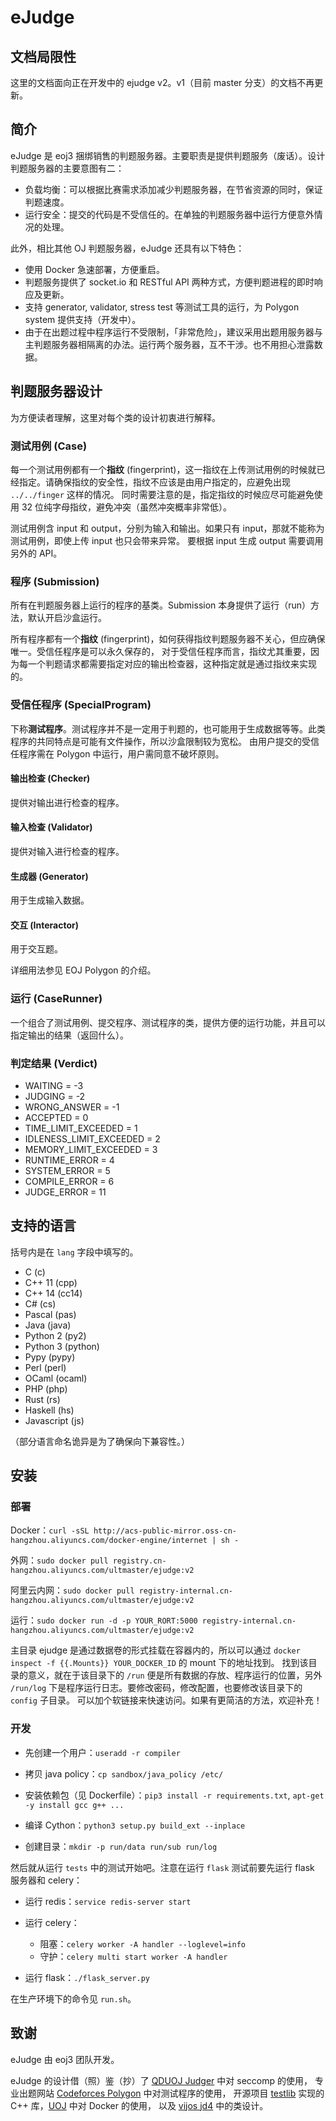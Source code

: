 # eJudge

## 文档局限性

这里的文档面向正在开发中的 ejudge v2。v1（目前 master 分支）的文档不再更新。

## 简介

eJudge 是 eoj3 捆绑销售的判题服务器。主要职责是提供判题服务（废话）。设计判题服务器的主要意图有二：

- 负载均衡：可以根据比赛需求添加减少判题服务器，在节省资源的同时，保证判题速度。
- 运行安全：提交的代码是不受信任的。在单独的判题服务器中运行方便意外情况的处理。

此外，相比其他 OJ 判题服务器，eJudge 还具有以下特色：

- 使用 Docker 急速部署，方便重启。
- 判题服务提供了 socket.io 和 RESTful API 两种方式，方便判题进程的即时响应及更新。
- 支持 generator, validator, stress test 等测试工具的运行，为 Polygon system 提供支持（开发中）。
- 由于在出题过程中程序运行不受限制，「非常危险」，建议采用出题用服务器与主判题服务器相隔离的办法。运行两个服务器，互不干涉。也不用担心泄露数据。

## 判题服务器设计

为方便读者理解，这里对每个类的设计初衷进行解释。

### 测试用例 (Case)

每一个测试用例都有一个**指纹** (fingerprint)，这一指纹在上传测试用例的时候就已经指定。请确保指纹的安全性，指纹不应该是由用户指定的，应避免出现 `../../finger` 这样的情况。
同时需要注意的是，指定指纹的时候应尽可能避免使用 32 位纯字母指纹，避免冲突（虽然冲突概率非常低）。

测试用例含 input 和 output，分别为输入和输出。如果只有 input，那就不能称为测试用例，即使上传 input 也只会带来异常。
要根据 input 生成 output 需要调用另外的 API。

### 程序 (Submission)

所有在判题服务器上运行的程序的基类。Submission 本身提供了运行（run）方法，默认开启沙盒运行。

所有程序都有一个**指纹** (fingerprint)，如何获得指纹判题服务器不关心，但应确保唯一。受信任程序是可以永久保存的，
对于受信任程序而言，指纹尤其重要，因为每一个判题请求都需要指定对应的输出检查器，这种指定就是通过指纹来实现的。

### 受信任程序 (SpecialProgram)

下称**测试程序**。测试程序并不是一定用于判题的，也可能用于生成数据等等。此类程序的共同特点是可能有文件操作，所以沙盒限制较为宽松。
由用户提交的受信任程序需在 Polygon 中运行，用户需同意不破坏原则。

#### 输出检查 (Checker)

提供对输出进行检查的程序。

#### 输入检查 (Validator)

提供对输入进行检查的程序。

#### 生成器 (Generator)

用于生成输入数据。

#### 交互 (Interactor)

用于交互题。

详细用法参见 EOJ Polygon 的介绍。

### 运行 (CaseRunner)

一个组合了测试用例、提交程序、测试程序的类，提供方便的运行功能，并且可以指定输出的结果（返回什么）。

### 判定结果 (Verdict)

+ WAITING = -3
+ JUDGING = -2
+ WRONG_ANSWER = -1
+ ACCEPTED = 0
+ TIME_LIMIT_EXCEEDED = 1
+ IDLENESS_LIMIT_EXCEEDED = 2
+ MEMORY_LIMIT_EXCEEDED = 3
+ RUNTIME_ERROR = 4
+ SYSTEM_ERROR = 5
+ COMPILE_ERROR = 6
+ JUDGE_ERROR = 11

## 支持的语言

括号内是在 `lang` 字段中填写的。

+ C (c)
+ C++ 11 (cpp)
+ C++ 14 (cc14)
+ C# (cs)
+ Pascal (pas)
+ Java (java)
+ Python 2 (py2)
+ Python 3 (python)
+ Pypy (pypy)
+ Perl (perl)
+ OCaml (ocaml)
+ PHP (php)
+ Rust (rs)
+ Haskell (hs)
+ Javascript (js)

（部分语言命名诡异是为了确保向下兼容性。）

## 安装

### 部署

Docker：`curl -sSL http://acs-public-mirror.oss-cn-hangzhou.aliyuncs.com/docker-engine/internet | sh -`

外网：`sudo docker pull registry.cn-hangzhou.aliyuncs.com/ultmaster/ejudge:v2`

阿里云内网：`sudo docker pull registry-internal.cn-hangzhou.aliyuncs.com/ultmaster/ejudge:v2`

运行：`sudo docker run -d -p YOUR_RORT:5000 registry-internal.cn-hangzhou.aliyuncs.com/ultmaster/ejudge:v2`

主目录 ejudge 是通过数据卷的形式挂载在容器内的，所以可以通过 `docker inspect -f {{.Mounts}} YOUR_DOCKER_ID` 的 mount 下的地址找到。
找到该目录的意义，就在于该目录下的 `/run` 便是所有数据的存放、程序运行的位置，另外 `/run/log` 下是程序运行日志。要修改密码，修改配置，也要修改该目录下的 `config` 子目录。
可以加个软链接来快速访问。如果有更简洁的方法，欢迎补充！

### 开发

+ 先创建一个用户：`useradd -r compiler`

+ 拷贝 java policy：`cp sandbox/java_policy /etc/`

+ 安装依赖包（见 Dockerfile）：`pip3 install -r requirements.txt`, `apt-get -y install gcc g++ ...`

+ 编译 Cython：`python3 setup.py build_ext --inplace`

+ 创建目录：`mkdir -p run/data run/sub run/log`

然后就从运行 `tests` 中的测试开始吧。注意在运行 `flask` 测试前要先运行 flask 服务器和 celery：

+ 运行 redis：`service redis-server start`

+ 运行 celery：
    + 阻塞：`celery worker -A handler --loglevel=info`
    + 守护：`celery multi start worker -A handler`

+ 运行 flask：`./flask_server.py`

在生产环境下的命令见 `run.sh`。


## 致谢

eJudge 由 eoj3 团队开发。

eJudge 的设计借（照）鉴（抄）了 [QDUOJ Judger](https://github.com/QingdaoU/Judger/tree/newnew) 中对 seccomp 的使用，
专业出题网站 [Codeforces Polygon](https://polygon.codeforces.com/) 中对测试程序的使用，
开源项目 [testlib](https://github.com/MikeMirzayanov/testlib)
实现的 C++ 库，[UOJ](https://github.com/vfleaking/uoj) 中对 Docker 的使用，
以及 [vijos jd4](https://github.com/vijos/jd4) 中的类设计。

